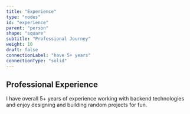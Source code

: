```yaml
---
title: "Experience"
type: "nodes"
id: "experience"
parent: "person"
shape: "square"
subtitle: "Professional Journey"
weight: 10
draft: false
connectionLabel: "have 5+ years"
connectionType: "solid"
---
```


## Professional Experience

I have overall 5+ years of experience working with backend technologies and enjoy designing and building random projects for fun.